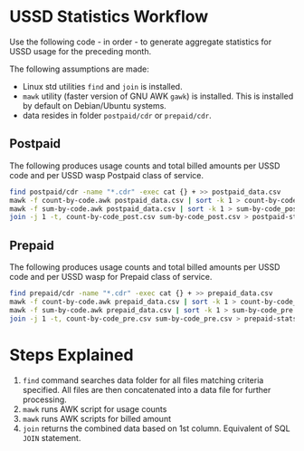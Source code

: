 # USSD Statistics Workflow

Use the following code - in order - to generate aggregate statistics for USSD usage for the 
preceding month.

The following assumptions are made:
- Linux std utilities `find` and `join` is installed.
- `mawk` utility (faster version of GNU AWK `gawk`) is installed. This is installed by default on Debian/Ubuntu systems.
- data resides in folder `postpaid/cdr` or `prepaid/cdr`.


## Postpaid

The following produces usage counts and total billed amounts per USSD code and per USSD wasp Postpaid class of service. 

```sh
find postpaid/cdr -name "*.cdr" -exec cat {} + >> postpaid_data.csv
mawk -f count-by-code.awk postpaid_data.csv | sort -k 1 > count-by-code_post.csv
mawk -f sum-by-code.awk postpaid_data.csv | sort -k 1 > sum-by-code_post.csv
join -j 1 -t, count-by-code_post.csv sum-by-code_post.csv > postpaid-stats.csv
```


## Prepaid

The following produces usage counts and total billed amounts per USSD code and per USSD wasp for Prepaid class of service. 

```sh
find prepaid/cdr -name "*.cdr" -exec cat {} + >> prepaid_data.csv
mawk -f count-by-code.awk prepaid_data.csv | sort -k 1 > count-by-code_pre.csv
mawk -f sum-by-code.awk prepaid_data.csv | sort -k 1 > sum-by-code_pre.csv
join -j 1 -t, count-by-code_pre.csv sum-by-code_pre.csv > prepaid-stats.csv
```


# Steps Explained

1.  `find` command searches data folder for all files matching criteria specified. All files are then concatenated into a data file for further processing.
2.  `mawk` runs AWK script for usage counts
3.  `mawk` runs AWK scripts for billed amount
4.  `join` returns the combined data based on 1st column. Equivalent of SQL `JOIN` statement.
